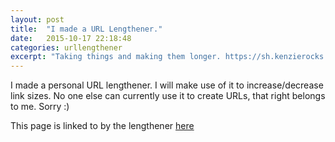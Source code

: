 ```yaml
---
layout: post
title:  "I made a URL Lengthener."
date:   2015-10-17 22:18:48
categories: urllengthener
excerpt: "Taking things and making them longer. https://sh.kenzierocks.me"
---
```

I made a personal URL lengthener. I will make use of it to increase/decrease link sizes. No one else can currently use it to create URLs, that right belongs to me. Sorry :)

This page is linked to by the lengthener [here](https://sh.kenzierocks.me/shortener)
